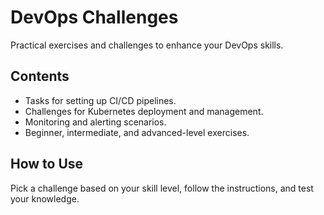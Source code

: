 # DevOps Challenges

Practical exercises and challenges to enhance your DevOps skills.

## Contents
- Tasks for setting up CI/CD pipelines.
- Challenges for Kubernetes deployment and management.
- Monitoring and alerting scenarios.
- Beginner, intermediate, and advanced-level exercises.

## How to Use
Pick a challenge based on your skill level, follow the instructions, and test your knowledge.
